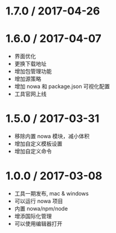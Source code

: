 1.7.0 / 2017-04-26
==================


1.6.0 / 2017-04-07
==================

* 界面优化
* 更换下载地址
* 增加包管理功能
* 增加源策略
* 增加 nowa 和 package.json 可视化配置
* 工具官网上线

1.5.0 / 2017-03-31
==================

* 移除内置 nowa 模块，减小体积
* 增加自定义模板设置
* 增加自定义命令

1.0.0 / 2017-03-08
==================

* 工具一期发布, mac & windows
* 可以运行 nowa 项目
* 内置 nowa/npm/node
* 增添国际化管理
* 可以使用编辑器打开
